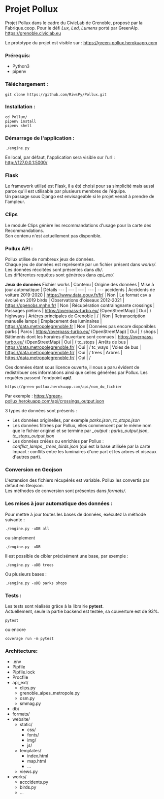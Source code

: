 # Projet Pollux

Projet Pollux dans le cadre du CivicLab de Grenoble, proposé par la Fabrique.coop.
Pour le défi *Lux, Led, Lumens* porté par GreenAlp.
https://grenoble.civiclab.eu


Le prototype du projet est visible sur : https://green-pollux.herokuapp.com


### Prérequis:
* Python3
* pipenv


### Téléchargement :
```
git clone https://github.com/RiwsPy/Pollux.git
```

### Installation :
```
cd Pollux/
pipenv install
pipenv shell
```

### Démarrage de l'application :
```
./engine.py
```

En local, par défaut, l'application sera visible sur l'url :\
http://127.0.0.1:5000/


### Flask
Le framework utilisé est Flask, il a été choisi pour sa simplicité mais aussi parce qu'il est utilisable par plusieurs membres de l'équipe.\
Un passage sous Django est envisageable si le projet venait à prendre de l'ampleur.

### Clips
Le module Clips génère les recommandations d'usage pour la carte des Recommandations.\
Son contenu n'est actuellement pas disponible.

### Pollux API :
Pollux utilise de nombreux jeux de données.\
Chaque jeu de données est représenté par un fichier présent dans *works/*.\
Les données récoltées sont présentes dans *db/*.\
Les différentes requêtes sont générées dans *api_ext/*.

**Jeux de données**
Fichier works | Contenu | Origine des données | Mise à jour automatique | Détails
 --- | --- | ---  | --- | ---
accidents | Accidents de voiture 2019-2020 | https://www.data.gouv.fr/fr/ | Non | Le format csv a évolué en 2019
birds | Observations d'oiseaux 2012-2021 | https://openobs.mnhn.fr/ | Non | Récupération contraingnante
crossings | Passages piétons | https://overpass-turbo.eu/ (OpenStreetMap) | Oui | /
highways | Artères principales de Grenoble | / | Non | Retranscription manuelle
lamps | Emplacement des luminaires | https://data.metropolegrenoble.fr | Non | Données pas encore disponibles
parks | Parcs | https://overpass-turbo.eu/ (OpenStreetMap) | Oui | /
shops | Bâtiments dont les horaires d'ouverture sont connues | https://overpass-turbo.eu/ (OpenStreetMap) | Oui | /
tc_stops | Arrêts de bus | https://data.metropolegrenoble.fr/ | Oui | /
tc_ways | Voies de bus | https://data.metropolegrenoble.fr/ | Oui | /
trees | Arbres | https://data.metropolegrenoble.fr/ | Oui | /


Ces données étant sous licence ouverte, il nous a paru évident de redistribuer ces informations ainsi que celles générées par Pollux.
Les requêtes passent l'endpoint **api/**.

```
https://green-pollux.herokuapp.com/api/nom_du_fichier
```
Par exemple :
https://green-pollux.herokuapp.com/api/crossings_output.json

3 types de données sont présents :
* Les données originelles, par exemple *parks.json*, *tc_stops.json*
* Les données filtrées par Pollux, elles commencent par le même nom que le fichier originel et se termine par *_output* : *parks_output.json*, *tc_stops_output.json*
* Les données créées ou enrichies par Pollux : *conflict_lamps__trees_birds.json* (qui est la base utilisée par la carte Impact : conflits entre les luminaires d'une part et les arbres et oiseaux d'autres part).

### Conversion en Geojson
L'extension des fichiers récupérés est variable. Pollux les convertis par défaut en Geojson.\
Les méthodes de conversion sont présentes dans *formats/*.

### Les mises à jour automatique des données :
Pour mettre à jour toutes les bases de données, exécutez la méthode suivante :
```
./engine.py -uDB all
```
ou simplement
```
./engine.py -uDB
```

Il est possible de cibler précisément une base, par exemple :
```
./engine.py -uDB trees
```
Ou plusieurs bases :
```
./engine.py -uDB parks shops
```

### Tests :
Les tests sont réalisés grâce à la librairie **pytest**.\
Actuellement, seule la partie backend est testée, sa couverture est de 93%.

```
pytest
```
ou encore
```
coverage run -m pytest
```

### Architecture:
- .env
- Pipfile
- Pipfile.lock
- Procfile
- api_ext/
    - clips.py
    - grenoble_alpes_metropole.py
    - osm.py
    - smmag.py
- db/
- formats/
- website/
    - static/
        - css/
        - fonts/
        - img/
        - js/
    - templates/
        - index.html
        - map.html
        - ...
    - views.py
- works/
    - acccidents.py
    - birds.py
    - ...